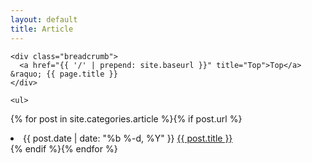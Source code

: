```yaml
---
layout: default
title: Article
---
```

<div class="container">
  <div class="section">

    <div class="breadcrumb">
      <a href="{{ '/' | prepend: site.baseurl }}" title="Top">Top</a> &raquo; {{ page.title }}
    </div>

    <ul>
{% for post in site.categories.article %}{% if post.url %}
      <li>
        <time class="blog-post-meta">{{ post.date | date: "%b %-d, %Y" }}</time>
        <a class="blog-post-link" href="{{ post.url | prepend: site.baseurl }}">{{ post.title }}</a>
      </li>
{% endif %}{% endfor %}
    </ul>

  </div>
</div>